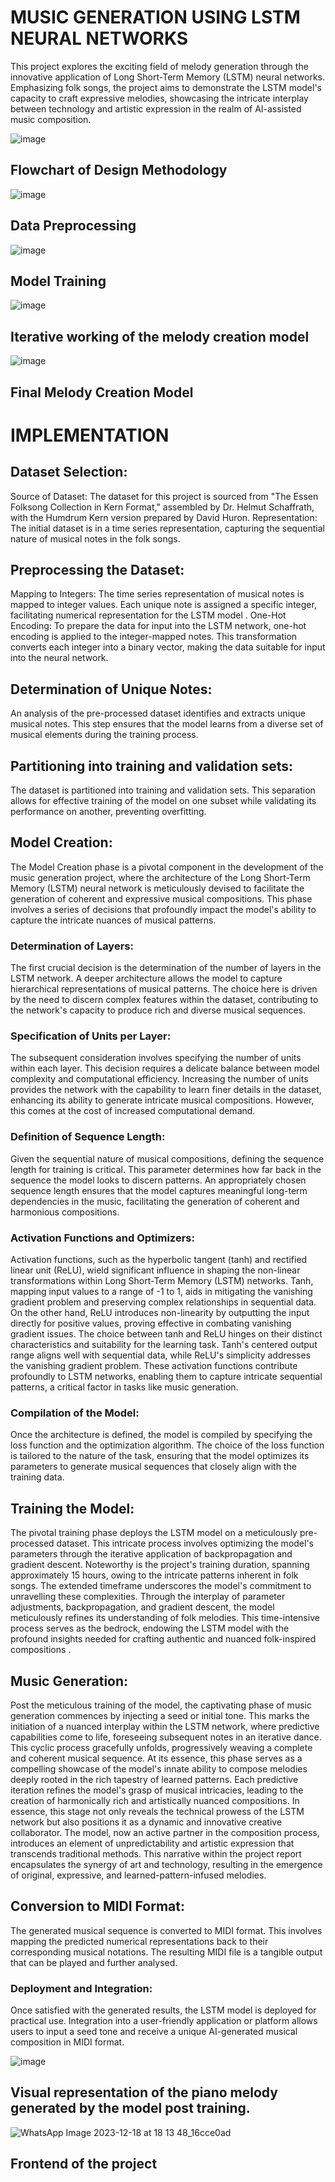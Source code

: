 # MUSIC GENERATION USING LSTM NEURAL NETWORKS
This project explores the exciting field of melody generation through the innovative application of Long Short-Term Memory (LSTM) neural networks. Emphasizing folk songs, the project aims to demonstrate the LSTM model's capacity to craft expressive melodies, showcasing the intricate interplay between technology and artistic expression in the realm of AI-assisted music composition.

![image](https://github.com/Harshit787898/MUSICAI/assets/119559175/09f6dc8d-86a4-4735-b91c-255c492e6d57)

## Flowchart of Design Methodology




![image](https://github.com/Harshit787898/MUSICAI/assets/119559175/9f074274-545c-4877-ae48-ad1df7a8fddf)

## Data Preprocessing




![image](https://github.com/Harshit787898/MUSICAI/assets/119559175/43588fe2-e878-425e-94b5-d706d93d073a)

## Model Training




![image](https://github.com/Harshit787898/MUSICAI/assets/119559175/3150cd7f-90ff-4433-857f-0cacf329d34d)

## Iterative working of the melody creation model




![image](https://github.com/Harshit787898/MUSICAI/assets/119559175/9da58999-175e-44c1-bccf-77555c268e6e)

## Final Melody Creation Model




# IMPLEMENTATION
## Dataset Selection:
Source of Dataset: The dataset for this project is sourced from "The Essen Folksong Collection in Kern Format," assembled by Dr. Helmut Schaffrath, with the Humdrum Kern version prepared by David Huron.
Representation: The initial dataset is in a time series representation, capturing the sequential nature of musical notes in the folk songs.
## Preprocessing the Dataset:
Mapping to Integers: The time series representation of musical notes is mapped to integer values. Each unique note is assigned a specific integer, facilitating numerical representation for the LSTM model .
One-Hot Encoding: To prepare the data for input into the LSTM network, one-hot encoding is applied to the integer-mapped notes. This transformation converts each integer into a binary vector, making the data suitable for input into the neural network.
## Determination of Unique Notes:
An analysis of the pre-processed dataset identifies and extracts unique musical notes. This step ensures that the model learns from a diverse set of musical elements during the training process.

## Partitioning into training and validation sets:
The dataset is partitioned into training and validation sets. This separation allows for effective training of the model on one subset while validating its performance on another, preventing overfitting.

## Model Creation:
The Model Creation phase is a pivotal component in the development of the music generation project, where the architecture of the Long Short-Term Memory (LSTM) neural network is meticulously devised to facilitate the generation of coherent and expressive musical compositions. This phase involves a series of decisions that profoundly impact the model's ability to capture the intricate nuances of musical patterns.
### Determination of Layers:
The first crucial decision is the determination of the number of layers in the LSTM network. A deeper architecture allows the model to capture hierarchical representations of musical patterns. The choice here is driven by the need to discern complex features within the dataset, contributing to the network's capacity to produce rich and diverse musical sequences.
### Specification of Units per Layer:
The subsequent consideration involves specifying the number of units within each layer. This decision requires a delicate balance between model complexity and computational efficiency. Increasing the number of units provides the network with the capability to learn finer details in the dataset, enhancing its ability to generate intricate musical compositions. However, this comes at the cost of increased computational demand.
### Definition of Sequence Length:
Given the sequential nature of musical compositions, defining the sequence length for training is critical. This parameter determines how far back in the sequence the model looks to discern patterns. An appropriately chosen sequence length ensures that the model captures meaningful long-term dependencies in the music, facilitating the generation of coherent and harmonious compositions.
### Activation Functions and Optimizers:
Activation functions, such as the hyperbolic tangent (tanh) and rectified linear unit (ReLU), wield significant influence in shaping the non-linear transformations within Long Short-Term Memory (LSTM) networks. Tanh, mapping input values to a range of -1 to 1, aids in mitigating the vanishing gradient problem and preserving complex relationships in sequential data. On the other hand, ReLU introduces non-linearity by outputting the input directly for positive values, proving effective in combating vanishing gradient issues. The choice between tanh and ReLU hinges on their distinct characteristics and suitability for the learning task. Tanh's centered output range aligns well with sequential data, while ReLU's simplicity addresses the vanishing gradient problem. These activation functions contribute profoundly to LSTM networks, enabling them to capture intricate sequential patterns, a critical factor in tasks like music generation.
### Compilation of the Model:
Once the architecture is defined, the model is compiled by specifying the loss function and the optimization algorithm. The choice of the loss function is tailored to the nature of the task, ensuring that the model optimizes its parameters to generate musical sequences that closely align with the training data.
## Training the Model:
The pivotal training phase deploys the LSTM model on a meticulously pre-processed dataset. This intricate process involves optimizing the model's parameters through the iterative application of backpropagation and gradient descent. Noteworthy is the project's training duration, spanning approximately 15 hours, owing to the intricate patterns inherent in folk songs. The extended timeframe underscores the model's commitment to unravelling these complexities. Through the interplay of parameter adjustments, backpropagation, and gradient descent, the model meticulously refines its understanding of folk melodies. This time-intensive process serves as the bedrock, endowing the LSTM model with the profound insights needed for crafting authentic and nuanced folk-inspired compositions .

## Music Generation:
Post the meticulous training of the model, the captivating phase of music generation commences by injecting a seed or initial tone. This marks the initiation of a nuanced interplay within the LSTM network, where predictive capabilities come to life, foreseeing subsequent notes in an iterative dance. This cyclic process gracefully unfolds, progressively weaving a complete and coherent musical sequence. At its essence, this phase serves as a compelling showcase of the model's innate ability to compose melodies deeply rooted in the rich tapestry of learned patterns. Each predictive iteration refines the model's grasp of musical intricacies, leading to the creation of harmonically rich and artistically nuanced compositions. In essence, this stage not only reveals the technical prowess of the LSTM network but also positions it as a dynamic and innovative creative collaborator. The model, now an active partner in the composition process, introduces an element of unpredictability and artistic expression that transcends traditional methods. This narrative within the project report encapsulates the synergy of art and technology, resulting in the emergence of original, expressive, and learned-pattern-infused melodies. 
## Conversion to MIDI Format:
The generated musical sequence is converted to MIDI format. This involves mapping the predicted numerical representations back to their corresponding musical notations. The resulting MIDI file is a tangible output that can be played and further analysed.
### Deployment and Integration:
Once satisfied with the generated results, the LSTM model is deployed for practical use. Integration into a user-friendly application or platform allows users to input a seed tone and receive a unique AI-generated musical composition in MIDI format.

![image](https://github.com/Harshit787898/MUSICAI/assets/119559175/fce28e69-b625-4d5f-8b84-232c8ef8fcac)

## Visual representation of the piano melody generated by the model post training.

![WhatsApp Image 2023-12-18 at 18 13 48_16cce0ad](https://github.com/Harshit787898/MUSICAI/assets/119559175/90278f9d-099a-417d-b266-b94522468cb1)
## Frontend of the project
